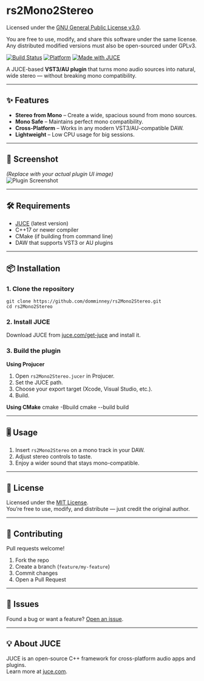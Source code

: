 # rs2Mono2Stereo

Licensed under the [GNU General Public License v3.0](LICENSE).

You are free to use, modify, and share this software under the same license.
Any distributed modified versions must also be open-sourced under GPLv3.

[![Build Status](https://img.shields.io/github/actions/workflow/status/domminney/rs2Mono2Stereo/build.yml?branch=main)](https://github.com/domminney/rs2Mono2Stereo/actions)
[![Platform](https://img.shields.io/badge/platform-VST3%20%7C%20AU-blue.svg)](#)
[![Made with JUCE](https://img.shields.io/badge/Made%20with-JUCE-green)](https://juce.com)

A JUCE-based **VST3/AU plugin** that turns mono audio sources into natural, wide stereo — without breaking mono compatibility.

---

## ✨ Features
- **Stereo from Mono** – Create a wide, spacious sound from mono sources.
- **Mono Safe** – Maintains perfect mono compatibility.
- **Cross-Platform** – Works in any modern VST3/AU-compatible DAW.
- **Lightweight** – Low CPU usage for big sessions.

---

## 📸 Screenshot
*(Replace with your actual plugin UI image)*  
![Plugin Screenshot](docs/screenshot.png)

---

## 🛠 Requirements
- [JUCE](https://juce.com/get-juce) (latest version)
- C++17 or newer compiler
- CMake (if building from command line)
- DAW that supports VST3 or AU plugins

---

## 📦 Installation

### 1. Clone the repository
    git clone https://github.com/domminney/rs2Mono2Stereo.git
    cd rs2Mono2Stereo

### 2. Install JUCE
Download JUCE from [juce.com/get-juce](https://juce.com/get-juce) and install it.

### 3. Build the plugin

**Using Projucer**
1. Open `rs2Mono2Stereo.jucer` in Projucer.
2. Set the JUCE path.
3. Choose your export target (Xcode, Visual Studio, etc.).
4. Build.

**Using CMake**
    cmake -Bbuild
    cmake --build build

---

## 🎚 Usage
1. Insert `rs2Mono2Stereo` on a mono track in your DAW.
2. Adjust stereo controls to taste.
3. Enjoy a wider sound that stays mono-compatible.

---

## 📜 License
Licensed under the [MIT License](LICENSE).  
You’re free to use, modify, and distribute — just credit the original author.

---

## 🤝 Contributing
Pull requests welcome!  
1. Fork the repo  
2. Create a branch (`feature/my-feature`)  
3. Commit changes  
4. Open a Pull Request  

---

## 🐞 Issues
Found a bug or want a feature? [Open an issue](https://github.com/domminney/rs2Mono2Stereo/issues).

---

## 💡 About JUCE
JUCE is an open-source C++ framework for cross-platform audio apps and plugins.  
Learn more at [juce.com](https://juce.com).
